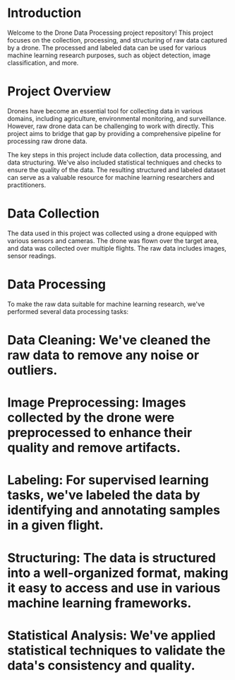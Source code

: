 # Introduction
Welcome to the Drone Data Processing project repository! This project focuses on the collection, processing, and structuring of raw data captured by a drone. The processed and labeled data can be used for various machine learning research purposes, such as object detection, image classification, and more.

# Project Overview
Drones have become an essential tool for collecting data in various domains, including agriculture, environmental monitoring, and surveillance. However, raw drone data can be challenging to work with directly. This project aims to bridge that gap by providing a comprehensive pipeline for processing raw drone data.

The key steps in this project include data collection, data processing, and data structuring. We've also included statistical techniques and checks to ensure the quality of the data. The resulting structured and labeled dataset can serve as a valuable resource for machine learning researchers and practitioners.

# Data Collection
The data used in this project was collected using a drone equipped with various sensors and cameras. The drone was flown over the target area, and data was collected over multiple flights. The raw data includes images, sensor readings.

# Data Processing
To make the raw data suitable for machine learning research, we've performed several data processing tasks:

# Data Cleaning: We've cleaned the raw data to remove any noise or outliers.

# Image Preprocessing: Images collected by the drone were preprocessed to enhance their quality and remove artifacts.

# Labeling: For supervised learning tasks, we've labeled the data by identifying and annotating samples in a given flight.

# Structuring: The data is structured into a well-organized format, making it easy to access and use in various machine learning frameworks.

# Statistical Analysis: We've applied statistical techniques to validate the data's consistency and quality.
